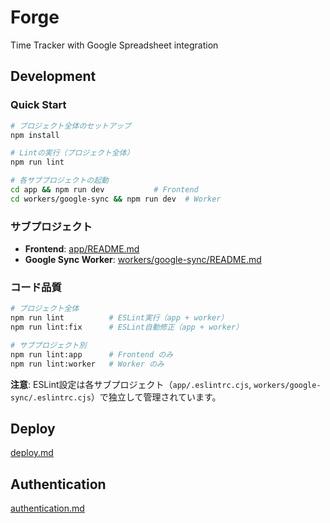 # Forge

Time Tracker with Google Spreadsheet integration

## Development

### Quick Start

```bash
# プロジェクト全体のセットアップ
npm install

# Lintの実行（プロジェクト全体）
npm run lint

# 各サブプロジェクトの起動
cd app && npm run dev           # Frontend
cd workers/google-sync && npm run dev  # Worker
```

### サブプロジェクト

- **Frontend**: [app/README.md](/app/README.md)
- **Google Sync Worker**: [workers/google-sync/README.md](/workers/google-sync/README.md)

### コード品質

```bash
# プロジェクト全体
npm run lint          # ESLint実行（app + worker）
npm run lint:fix      # ESLint自動修正（app + worker）

# サブプロジェクト別
npm run lint:app      # Frontend のみ
npm run lint:worker   # Worker のみ
```

**注意**: ESLint設定は各サブプロジェクト（`app/.eslintrc.cjs`, `workers/google-sync/.eslintrc.cjs`）で独立して管理されています。

## Deploy
[deploy.md](/docs/deploy.md)

## Authentication
[authentication.md](/docs/authentication.md)
